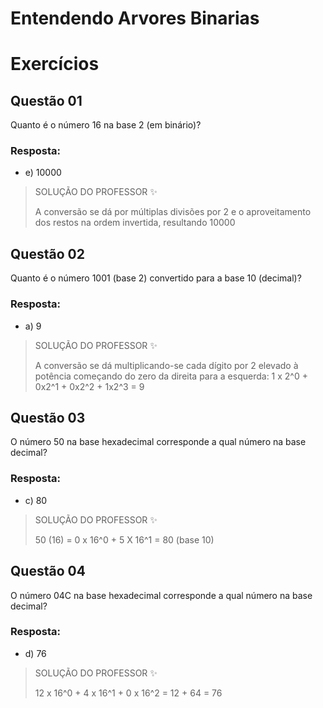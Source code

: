 # Entendendo Arvores Binarias

# Exercícios


## Questão 01
Quanto é o número 16 na base 2 (em binário)?

### Resposta:
- e) ​10000

> SOLUÇÃO DO PROFESSOR ✨
>
> A conversão se dá por múltiplas divisões por 2 e o aproveitamento dos restos na ordem invertida, resultando 10000


## Questão 02
Quanto é o número 1001 (base 2) convertido para a base 10 (decimal)?

### Resposta:
- a) 9

> SOLUÇÃO DO PROFESSOR ✨
>
> A conversão se dá multiplicando-se cada dígito por 2 elevado à potência começando do zero da direita para a esquerda: 1 x 2^0 + 0x2^1 + 0x2^2 + 1x2^3 = 9


## Questão 03
O número 50 na base hexadecimal corresponde a qual número na base decimal?

### Resposta:
- c) 80

> SOLUÇÃO DO PROFESSOR ✨
>
> 50 (16) = 0 x 16^0 + 5 X 16^1 = 80 (base 10)


## Questão 04
O número 04C na base hexadecimal corresponde a qual número na base decimal?

### Resposta:
- d) 76

> SOLUÇÃO DO PROFESSOR ✨
>
> 12 x 16^0 + 4 x 16^1 + 0 x 16^2 = 12 + 64 = 76

